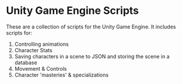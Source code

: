 # Unity Game Engine Scripts
These are a collection of scripts for the Unity Game Engine.
It includes scripts for:
1. Controlling animations
2. Character Stats
3. Saving characters in a scene to JSON and storing the scene in a database
4. Movement & Controls
5. Character 'masteries' & specializations

